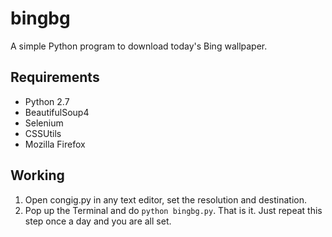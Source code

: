 bingbg
======

A simple Python program to download today's Bing wallpaper.

Requirements
------

- Python 2.7
- BeautifulSoup4
- Selenium
- CSSUtils
- Mozilla Firefox

Working
------
1. Open congig.py in any text editor, set the resolution and destination.
2. Pop up the Terminal and do `python bingbg.py`. That is it. Just repeat this step once a day and you are all set.
